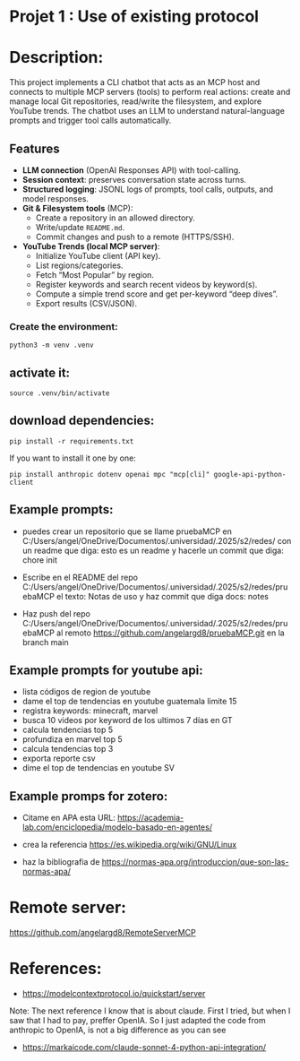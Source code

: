 # Projet 1 : Use of existing protocol

# Description:
This project implements a CLI chatbot that acts as an MCP host and connects to multiple MCP servers (tools) to perform real actions: create and manage local Git repositories, read/write the filesystem, and explore YouTube trends. The chatbot uses an LLM to understand natural-language prompts and trigger tool calls automatically.

## Features
- **LLM connection** (OpenAI Responses API) with tool-calling.
- **Session context**: preserves conversation state across turns.
- **Structured logging**: JSONL logs of prompts, tool calls, outputs, and model responses.
- **Git & Filesystem tools** (MCP):
  - Create a repository in an allowed directory.
  - Write/update `README.md`.
  - Commit changes and push to a remote (HTTPS/SSH).
- **YouTube Trends (local MCP server)**:
  - Initialize YouTube client (API key).
  - List regions/categories.
  - Fetch “Most Popular” by region.
  - Register keywords and search recent videos by keyword(s).
  - Compute a simple trend score and get per-keyword “deep dives”.
  - Export results (CSV/JSON).



### Create the environment:

```
python3 -m venv .venv
```

## activate it:

```
source .venv/bin/activate
```

## download dependencies:

```
pip install -r requirements.txt
```

If you want to install it one by one:
```
pip install anthropic dotenv openai mpc "mcp[cli]" google-api-python-client
```


## Example prompts: 

- puedes crear un repositorio que se llame pruebaMCP  en C:/Users/angel/OneDrive/Documentos/.universidad/.2025/s2/redes/ con un readme que diga: esto es un readme y hacerle un commit que diga: chore init

- Escribe en el README del repo C:/Users/angel/OneDrive/Documentos/.universidad/.2025/s2/redes/pruebaMCP el texto: Notas de uso y haz commit que diga docs: notes

- Haz push del repo C:/Users/angel/OneDrive/Documentos/.universidad/.2025/s2/redes/pruebaMCP al remoto https://github.com/angelargd8/pruebaMCP.git  en la branch main

## Example prompts for youtube api:
- lista códigos de region de youtube 
- dame el top de tendencias en youtube guatemala limite 15
- registra keywords: minecraft, marvel
- busca 10 videos por keyword de los ultimos 7 días en GT
- calcula tendencias top 5
- profundiza en marvel top 5
- calcula tendencias top 3
- exporta reporte csv
- dime el top de tendencias en youtube SV

## Example promps for zotero:
- Citame en APA esta URL: https://academia-lab.com/enciclopedia/modelo-basado-en-agentes/

- crea la referencia https://es.wikipedia.org/wiki/GNU/Linux

- haz la bibliografia de https://normas-apa.org/introduccion/que-son-las-normas-apa/


# Remote server: 
https://github.com/angelargd8/RemoteServerMCP 



# References: 
- https://modelcontextprotocol.io/quickstart/server

Note: The next reference I know that is about claude. First I tried, but when I saw that I had to pay, preffer OpenIA. So I just adapted the code from anthropic to OpenIA, is not a big difference as you can see
- https://markaicode.com/claude-sonnet-4-python-api-integration/

